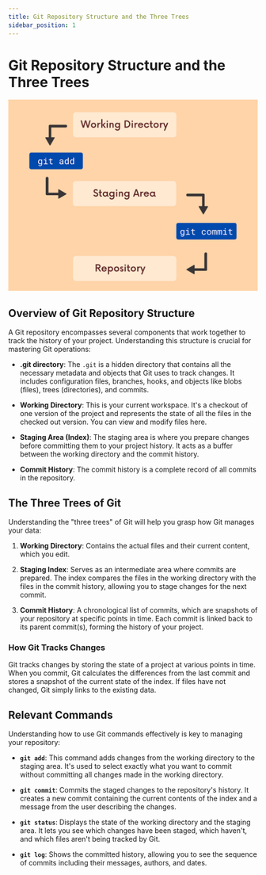 ```yaml
---
title: Git Repository Structure and the Three Trees
sidebar_position: 1
---
```


# Git Repository Structure and the Three Trees
![branching-img](/img/commit.png)

## Overview of Git Repository Structure

A Git repository encompasses several components that work together to track the history of your project. Understanding this structure is crucial for mastering Git operations:

- **.git directory**: The `.git` is a hidden directory that contains all the necessary metadata and objects that Git uses to track changes. It includes configuration files, branches, hooks, and objects like blobs (files), trees (directories), and commits.

- **Working Directory**: This is your current workspace. It's a checkout of one version of the project and represents the state of all the files in the checked out version. You can view and modify files here.

- **Staging Area (Index)**: The staging area is where you prepare changes before committing them to your project history. It acts as a buffer between the working directory and the commit history.

- **Commit History**: The commit history is a complete record of all commits in the repository.

## The Three Trees of Git

Understanding the "three trees" of Git will help you grasp how Git manages your data:

1. **Working Directory**: Contains the actual files and their current content, which you edit.

2. **Staging Index**: Serves as an intermediate area where commits are prepared. The index compares the files in the working directory with the files in the commit history, allowing you to stage changes for the next commit.

3. **Commit History**: A chronological list of commits, which are snapshots of your repository at specific points in time. Each commit is linked back to its parent commit(s), forming the history of your project.

### How Git Tracks Changes

Git tracks changes by storing the state of a project at various points in time. When you commit, Git calculates the differences from the last commit and stores a snapshot of the current state of the index. If files have not changed, Git simply links to the existing data.

## Relevant Commands

Understanding how to use Git commands effectively is key to managing your repository:

- **`git add`**: This command adds changes from the working directory to the staging area. It's used to select exactly what you want to commit without committing all changes made in the working directory.

- **`git commit`**: Commits the staged changes to the repository's history. It creates a new commit containing the current contents of the index and a message from the user describing the changes.

- **`git status`**: Displays the state of the working directory and the staging area. It lets you see which changes have been staged, which haven't, and which files aren't being tracked by Git.

- **`git log`**: Shows the committed history, allowing you to see the sequence of commits including their messages, authors, and dates.





